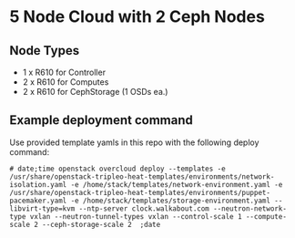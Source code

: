 # 5 Node Cloud with 2 Ceph Nodes

## Node Types
* 1 x R610 for Controller
* 2 x R610 for Computes
* 2 x R610 for CephStorage (1 OSDs ea.)

## Example deployment command

Use provided template yamls in this repo with the following deploy command:

```
# date;time openstack overcloud deploy --templates -e /usr/share/openstack-tripleo-heat-templates/environments/network-isolation.yaml -e /home/stack/templates/network-environment.yaml -e /usr/share/openstack-tripleo-heat-templates/environments/puppet-pacemaker.yaml -e /home/stack/templates/storage-environment.yaml --libvirt-type=kvm --ntp-server clock.walkabout.com --neutron-network-type vxlan --neutron-tunnel-types vxlan --control-scale 1 --compute-scale 2 --ceph-storage-scale 2  ;date
```
